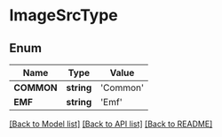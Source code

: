 # ImageSrcType

## Enum
Name | Type | Value
------------ | ------------- | -------------
**COMMON** | **string** | 'Common'
**EMF** | **string** | 'Emf'


[[Back to Model list]](../README.md#documentation-for-models) [[Back to API list]](../README.md#documentation-for-api-endpoints) [[Back to README]](../README.md)


